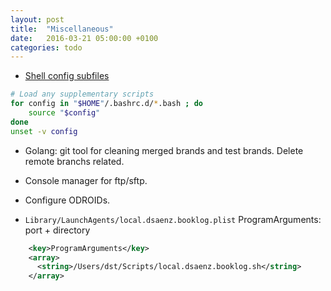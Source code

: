 ```yaml
---
layout: post
title:  "Miscellaneous"
date:   2016-03-21 05:00:00 +0100
categories: todo
---
```


- [Shell config subfiles](http://blog.sanctum.geek.nz/shell-config-subfiles/)

```bash
# Load any supplementary scripts
for config in "$HOME"/.bashrc.d/*.bash ; do
    source "$config"
done
unset -v config
```

- Golang: git tool for cleaning merged brands and test brands. Delete remote branchs related.

- Console manager for ftp/sftp.

- Configure ODROIDs.

- `Library/LaunchAgents/local.dsaenz.booklog.plist` ProgramArguments: port + directory

```xml
    <key>ProgramArguments</key>
    <array>
      <string>/Users/dst/Scripts/local.dsaenz.booklog.sh</string>
    </array>
```
